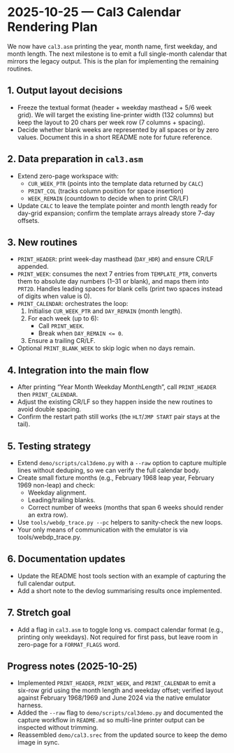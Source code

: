 # 2025-10-25 — Cal3 Calendar Rendering Plan

We now have `cal3.asm` printing the year, month name, first weekday, and month length. The next milestone is to emit a full single-month calendar that mirrors the legacy output. This is the plan for implementing the remaining routines.

## 1. Output layout decisions
- Freeze the textual format (header + weekday masthead + 5/6 week grid). We will target the existing line-printer width (132 columns) but keep the layout to 20 chars per week row (7 columns + spacing).
- Decide whether blank weeks are represented by all spaces or by zero values. Document this in a short README note for future reference.

## 2. Data preparation in `cal3.asm`
- Extend zero-page workspace with:
  - `CUR_WEEK_PTR` (points into the template data returned by `CALC`)
  - `PRINT_COL` (tracks column position for space insertion)
  - `WEEK_REMAIN` (countdown to decide when to print CR/LF)
- Update `CALC` to leave the template pointer and month length ready for day-grid expansion; confirm the template arrays already store 7-day offsets.

## 3. New routines
- `PRINT_HEADER`: print week-day masthead (`DAY_HDR`) and ensure CR/LF appended.
- `PRINT_WEEK`: consumes the next 7 entries from `TEMPLATE_PTR`, converts them to absolute day numbers (1–31 or blank), and maps them into `PRT2D`. Handles leading spaces for blank cells (print two spaces instead of digits when value is 0).
- `PRINT_CALENDAR`: orchestrates the loop:
  1. Initialise `CUR_WEEK_PTR` and `DAY_REMAIN` (month length).
  2. For each week (up to 6):
     - Call `PRINT_WEEK`.
     - Break when `DAY_REMAIN <= 0`.
  3. Ensure a trailing CR/LF.
- Optional `PRINT_BLANK_WEEK` to skip logic when no days remain.

## 4. Integration into the main flow
- After printing “Year Month Weekday MonthLength”, call `PRINT_HEADER` then `PRINT_CALENDAR`.
- Adjust the existing CR/LF so they happen inside the new routines to avoid double spacing.
- Confirm the restart path still works (the `HLT`/`JMP START` pair stays at the tail).

## 5. Testing strategy
- Extend `demo/scripts/cal3demo.py` with a `--raw` option to capture multiple lines without deduping, so we can verify the full calendar body.
- Create small fixture months (e.g., February 1968 leap year, February 1969 non-leap) and check:
  - Weekday alignment.
  - Leading/trailing blanks.
  - Correct number of weeks (months that span 6 weeks should render an extra row).
- Use `tools/webdp_trace.py --pc` helpers to sanity-check the new loops.
- Your only means of communication with the emulator is via tools/webdp_trace.py.

## 6. Documentation updates
- Update the README host tools section with an example of capturing the full calendar output.
- Add a short note to the devlog summarising results once implemented.

## 7. Stretch goal
- Add a flag in `cal3.asm` to toggle long vs. compact calendar format (e.g., printing only weekdays). Not required for first pass, but leave room in zero-page for a `FORMAT_FLAGS` word.

## Progress notes (2025-10-25)
- Implemented `PRINT_HEADER`, `PRINT_WEEK`, and `PRINT_CALENDAR` to emit a six-row grid using the month length and weekday offset; verified layout against February 1968/1969 and June 2024 via the native emulator harness.
- Added the `--raw` flag to `demo/scripts/cal3demo.py` and documented the capture workflow in `README.md` so multi-line printer output can be inspected without trimming.
- Reassembled `demo/cal3.srec` from the updated source to keep the demo image in sync.
